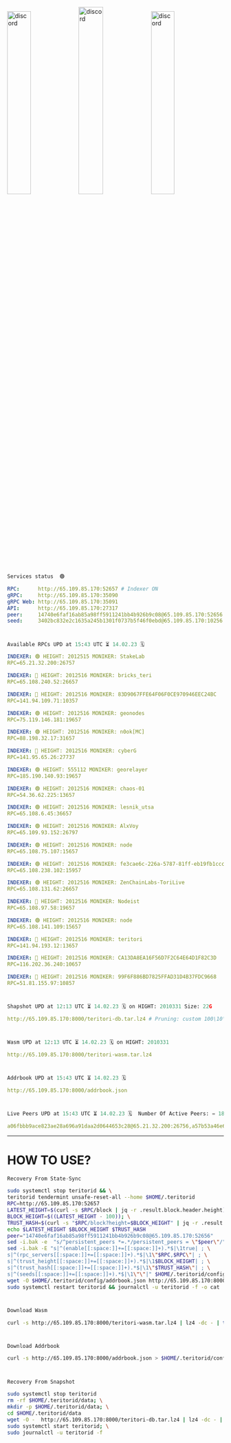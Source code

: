 [<img src='https://user-images.githubusercontent.com/83868103/215836529-812ac1b8-029f-4f5d-bb72-8539c308b0f4.png' alt='discord'  width='33%'>](https://github.com/romanv1812/Teritori/blob/main/data/mainnet_guide.md)[<img src='https://user-images.githubusercontent.com/83868103/215836572-1ace2f52-bfa5-452a-a9bd-1382169bc8f2.png' alt='discord'  width='33.39%'>](https://restake.app/teritori/torivaloper1qy38xmcrnht0kt5c5fryvl8llrpdwer6atxj5u/stake)[<img src='https://user-images.githubusercontent.com/83868103/215836599-cb1990d2-2e43-4fc2-898a-c373bcb64677.png' alt='discord'  width='33%'>](https://restake.app/teritori/torivaloper1qy38xmcrnht0kt5c5fryvl8llrpdwer6atxj5u/stake)
```python
Services status  🟢
```
```YAML
RPC:      http://65.109.85.170:52657 # Indexer ON
gRPC:     http://65.109.85.170:35090
gRPC Web: http://65.109.85.170:35091
API:      http://65.109.85.170:27317
peer:     14740e6faf16ab85a98ff5911241bb4b926b9c08@65.109.85.170:52656
seed:     3402bc832e2c1635a245b1301f0737b5f46f0ebd@65.109.85.170:10256
```
#
```python
Available RPCs UPD at 15:43 UTC ⏳ 14.02.23 🗓️ 
```
```YAML
INDEXER: 🟢 HEIGHT: 2012515 MONIKER: StakeLab
RPC=65.21.32.200:26757

INDEXER: 🔴 HEIGHT: 2012516 MONIKER: bricks_teri
RPC=65.108.240.52:26657

INDEXER: 🔴 HEIGHT: 2012516 MONIKER: 83D9067FFE64F06F0CE970946EEC24BC
RPC=141.94.109.71:10357

INDEXER: 🟢 HEIGHT: 2012516 MONIKER: geonodes
RPC=75.119.146.181:19657

INDEXER: 🟢 HEIGHT: 2012516 MONIKER: n0ok[MC]
RPC=88.198.32.17:31657

INDEXER: 🔴 HEIGHT: 2012516 MONIKER: cyberG
RPC=141.95.65.26:27737

INDEXER: 🟢 HEIGHT: 555112 MONIKER: georelayer
RPC=185.190.140.93:19657

INDEXER: 🟢 HEIGHT: 2012516 MONIKER: chaos-01
RPC=54.36.62.225:13657

INDEXER: 🟢 HEIGHT: 2012516 MONIKER: lesnik_utsa
RPC=65.108.6.45:36657

INDEXER: 🟢 HEIGHT: 2012516 MONIKER: AlxVoy
RPC=65.109.93.152:26797

INDEXER: 🟢 HEIGHT: 2012516 MONIKER: node
RPC=65.108.75.107:15657

INDEXER: 🟢 HEIGHT: 2012516 MONIKER: fe3cae6c-226a-5787-81ff-eb19fb1cccce
RPC=65.108.238.102:15957

INDEXER: 🟢 HEIGHT: 2012516 MONIKER: ZenChainLabs-ToriLive
RPC=65.108.131.62:26657

INDEXER: 🔴 HEIGHT: 2012516 MONIKER: Nodeist
RPC=65.108.97.58:19657

INDEXER: 🟢 HEIGHT: 2012516 MONIKER: node
RPC=65.108.141.109:15657

INDEXER: 🔴 HEIGHT: 2012516 MONIKER: teritori
RPC=141.94.193.12:13657

INDEXER: 🔴 HEIGHT: 2012516 MONIKER: CA13DA8EA16F56D7F2C64E64D1F82C3D
RPC=116.202.36.240:10657

INDEXER: 🔴 HEIGHT: 2012516 MONIKER: 99F6F886BD7825FFAD31D4B37FDC9668
RPC=51.81.155.97:10857

```
#
```python
Shapshot UPD at 12:13 UTC ⏳ 14.02.23 🗓️ on HIGHT: 2010331 Size: 22G
```
```YAML
http://65.109.85.170:8000/teritori-db.tar.lz4 # Pruning: custom 100\10\100 Indexer kv
```
#
```python
Wasm UPD at 12:13 UTC ⏳ 14.02.23 🗓️ on HIGHT: 2010331
```
```YAML
http://65.109.85.170:8000/teritori-wasm.tar.lz4
```
#
```python
Addrbook UPD at 15:43 UTC ⏳ 14.02.23 🗓️ 
```
```YAML
http://65.109.85.170:8000/addrbook.json
```
#
```python
Live Peers UPD at 15:43 UTC ⏳ 14.02.23 🗓️  Number Of Active Peers: = 18
```
```YAML
a06fbbb9ace823ae28a696a91daa2d0644653c28@65.21.32.200:26756,a57b53a46e6f473b42a6db6e0c0f216b1611efcb@65.108.240.52:26656,45f2d4f8ed2ef8d71a257cdeed27123f5fe3bef4@141.94.109.71:10356,16f90d350de14a596ebdc683ce5e703c14e40bb3@75.119.146.181:19656,e3374c3d25a36f06662fa150043e5e6529d11570@88.198.32.17:31656,e3b906fefa58783395fcf72086c698707908a558@141.95.65.26:27736,8a34095a1b88208ae02e2d6fe3bd0dd92aa2d404@185.190.140.93:19656,10a19941e819a9a89873398b1d52794929d245a0@54.36.62.225:13656,46b7ae20e3cc4264076a91c3601f3894a021a80d@65.108.6.45:36656,6ef7a8bc7a3cc0856594f12570e8f2282a099dcf@65.109.93.152:26796,4cef2b81f82420434c6ce0dc43ca04ad18ef773f@65.108.75.107:15656,2b4f46e601fb4ede2a0c98976337e3afdaa50dac@65.108.238.102:15956,8e9624292123624e4eddc3f43189f08a0424127e@65.108.131.62:26656,a043a97266360ff45781a9fc9392aedc16494c59@65.108.97.58:19656,5cabaab828aea4bcc60e20c5a87b469c43023557@65.108.141.109:15656,317d9a102d4a04337c65571c18df0e98269dce87@141.94.193.12:13656,d40face481bc00a617d9a29c39be412a776e28c2@116.202.36.240:10656,3bd3a20d7c8a26a20927289a7a6bffecf71de53e@51.81.155.97:10856
```
---
# HOW TO USE?
```python
Recovery From State-Sync
```
```bash
sudo systemctl stop teritorid && \
teritorid tendermint unsafe-reset-all --home $HOME/.teritorid
RPC=http://65.109.85.170:52657
LATEST_HEIGHT=$(curl -s $RPC/block | jq -r .result.block.header.height); \
BLOCK_HEIGHT=$((LATEST_HEIGHT - 100)); \
TRUST_HASH=$(curl -s "$RPC/block?height=$BLOCK_HEIGHT" | jq -r .result.block_id.hash)
echo $LATEST_HEIGHT $BLOCK_HEIGHT $TRUST_HASH
peer="14740e6faf16ab85a98ff5911241bb4b926b9c08@65.109.85.170:52656"
sed -i.bak -e  "s/^persistent_peers *=.*/persistent_peers = \"$peer\"/" $HOME/.teritorid/config/config.toml
sed -i.bak -E "s|^(enable[[:space:]]+=[[:space:]]+).*$|\1true| ; \
s|^(rpc_servers[[:space:]]+=[[:space:]]+).*$|\1\"$RPC,$RPC\"| ; \
s|^(trust_height[[:space:]]+=[[:space:]]+).*$|\1$BLOCK_HEIGHT| ; \
s|^(trust_hash[[:space:]]+=[[:space:]]+).*$|\1\"$TRUST_HASH\"| ; \
s|^(seeds[[:space:]]+=[[:space:]]+).*$|\1\"\"|" $HOME/.teritorid/config/config.toml
wget -O $HOME/.teritorid/config/addrbook.json http://65.109.85.170:8000/addrbook.json
sudo systemctl restart teritorid && journalctl -u teritorid -f -o cat
```
#
```python
Download Wasm
```
```bash
curl -s http://65.109.85.170:8000/teritori-wasm.tar.lz4 | lz4 -dc - | tar -xf - -C $HOME/.teritorid/data
```
#
```python
Download Addrbook
```
```bash
curl -s http://65.109.85.170:8000/addrbook.json > $HOME/.teritorid/config/addrbook.json
```
#
```python
Recovery From Snapshot
```
```bash
sudo systemctl stop teritorid
rm -rf $HOME/.teritorid/data; \
mkdir -p $HOME/.teritorid/data; \
cd $HOME/.teritorid/data
wget -O -  http://65.109.85.170:8000/teritori-db.tar.lz4 | lz4 -dc - | tar -xf - -C $HOME/.teritorid
sudo systemctl start teritorid; \
sudo journalctl -u teritorid -f
```
